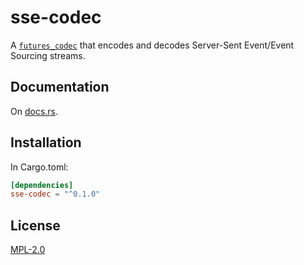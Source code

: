 # sse-codec
A [`futures_codec`](https://crates.io/crates/futures_codec) that encodes and decodes Server-Sent Event/Event Sourcing streams.

## Documentation
On [docs.rs](https://docs.rs/sse-codec).

## Installation
In Cargo.toml:
```toml
[dependencies]
sse-codec = "^0.1.0"
```

## License
[MPL-2.0](./LICENSE)
